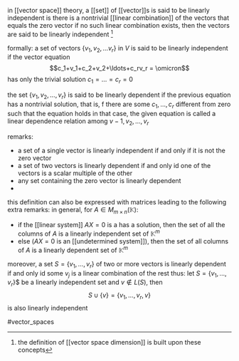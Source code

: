 in [[vector space]] theory, a [[set]] of [[vector]]s is said to be linearly independent is there is a nontrivial [[linear combination]] of the vectors that equals the zero vector
if no such linear combination exists, then the vectors are said to be linearly independent [^1]

formally:
a set of vectors $\{v_1,v_2,\ldots v_r\}$ in $V$ is said to be linearly independent if the vector equation 
$$c_1+v_1+c_2+v_2+\ldots+c_rv_r = \omicron$$
has only the trivial solution $c_1=\ldots=c_r=0$

the set $\{v_1,v_2,\ldots,v_r\}$ is said to be linearly dependent if the previous equation has a nontrivial solution, that is, f there are some $c_1,\ldots,c_r$ different from zero such that the equation holds
in that case, the given equation is called a linear dependence relation among $v-1,v_2,\ldots,v_r$

remarks:
- a set of a single vector is linearly independent if and only if it is not the zero vector
- a set of two vectors is linearly dependent if and only id one of the vectors is a scalar multiple of the other
- any set containing the zero vector is linearly dependent
- 
this definition can also be expressed with matrices leading to the following extra remarks:
in general, for $A\in M_{m\times n}(\mathbb{K})$:
- if the [[linear system]] $AX = 0$ is a has a solution, then the set of all the columns of $A$ is a linearly independent set of $\mathbb{K}^m$
- else ($AX=0$ is an [[undetermined system]]), then the set of all columns of $A$ is a linearly dependent set of $\mathbb{K}^m$

moreover, a set $S = \{v_1,\ldots ,v_r\}$ of two or more vectors is linearly dependent if and only id some $v_j$ is a linear combination of the rest
thus:
let $S = \{v_1,\ldots ,v_r\}$$ be a linearly independent set and $v\notin L(S)$, then$$S\cup\{v\}  = \{v_1,\ldots ,v_r, v\}$$ is also linearly independent 

#vector_spaces 

[^1]: the definition of [[vector space dimension]] is built upon these concepts